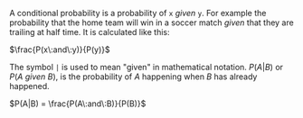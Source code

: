 A conditional probability is a probability of `x` _given_ `y`. For example the probability that the home team will win in a soccer match _given_ that they are trailing at half time. It is calculated like this:

$\frac{P(x\:and\:y)}{P(y)}$

The symbol `|` is used to mean "given" in mathematical notation. $P(A|B)$ or $P(A\:given\:B)$, is the probability of $A$ happening when $B$ has already happened. 

$P(A|B) = \frac{P(A\:and\:B)}{P(B)}$